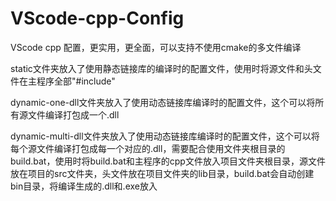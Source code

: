 # VScode-cpp-Config
VScode cpp 配置，更实用，更全面，可以支持不使用cmake的多文件编译

static文件夹放入了使用静态链接库的编译时的配置文件，使用时将源文件和头文件在主程序全部"#include"

dynamic-one-dll文件夹放入了使用动态链接库编译时的配置文件，这个可以将所有源文件编译打包成一个.dll

dynamic-multi-dll文件夹放入了使用动态链接库编译时的配置文件，这个可以将每个源文件编译打包成每一个对应的.dll，需要配合使用文件夹根目录的build.bat，使用时将build.bat和主程序的cpp文件放入项目文件夹根目录，源文件放在项目的src文件夹，头文件放在项目文件夹的lib目录，build.bat会自动创建bin目录，将编译生成的.dll和.exe放入
